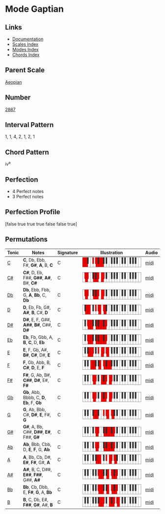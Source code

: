 # Mode Gaptian

## Links

- [Documentation](README.md)
- [Scales Index](Scales.md)
- [Modes Index](Modes.md)
- [Chords Index](Chords.md)

## Parent Scale

[Aeopian](ScaleAeopian.md)

## Number

[2887](https://ianring.com/musictheory/scales/2887)

## Interval Pattern

1, 1, 4, 2, 1, 2, 1

## Chord Pattern

iv⁰

## Perfection

- 4 Perfect notes
- 3 Perfect notes

## Perfection Profile

[false true true true false false true]

## Permutations

| Tonic | Notes | Signature | Illustration | Audio |
|-------|-------|-----------|--------------|-------|
| [C](ModeCNaturalGaptian.md) | **C**, Db, Ebb, F#, **G#**, **A**, B, **C** | C | ![CNaturalGaptian](ModeCNaturalGaptian.png) | [midi](https://github.com/edipermadi/music/blob/main/docs/ModeCNaturalGaptian.mid?raw=true) |
| [C#](ModeCSharpGaptian.md) | **C#**, D, Eb, F##, **G##**, **A#**, B#, **C#** | C | ![CSharpGaptian](ModeCSharpGaptian.png) | [midi](https://github.com/edipermadi/music/blob/main/docs/ModeCSharpGaptian.mid?raw=true) |
| [Db](ModeDFlatGaptian.md) | **Db**, Ebb, Fbb, G, **A**, **Bb**, C, **Db** | C | ![DFlatGaptian](ModeDFlatGaptian.png) | [midi](https://github.com/edipermadi/music/blob/main/docs/ModeDFlatGaptian.mid?raw=true) |
| [D](ModeDNaturalGaptian.md) | **D**, Eb, Fb, G#, **A#**, **B**, C#, **D** | C | ![DNaturalGaptian](ModeDNaturalGaptian.png) | [midi](https://github.com/edipermadi/music/blob/main/docs/ModeDNaturalGaptian.mid?raw=true) |
| [D#](ModeDSharpGaptian.md) | **D#**, E, F, G##, **A##**, **B#**, C##, **D#** | C | ![DSharpGaptian](ModeDSharpGaptian.png) | [midi](https://github.com/edipermadi/music/blob/main/docs/ModeDSharpGaptian.mid?raw=true) |
| [Eb](ModeEFlatGaptian.md) | **Eb**, Fb, Gbb, A, **B**, **C**, D, **Eb** | C | ![EFlatGaptian](ModeEFlatGaptian.png) | [midi](https://github.com/edipermadi/music/blob/main/docs/ModeEFlatGaptian.mid?raw=true) |
| [E](ModeENaturalGaptian.md) | **E**, F, Gb, A#, **B#**, **C#**, D#, **E** | C | ![ENaturalGaptian](ModeENaturalGaptian.png) | [midi](https://github.com/edipermadi/music/blob/main/docs/ModeENaturalGaptian.mid?raw=true) |
| [F](ModeFNaturalGaptian.md) | **F**, Gb, Abb, B, **C#**, **D**, E, **F** | C | ![FNaturalGaptian](ModeFNaturalGaptian.png) | [midi](https://github.com/edipermadi/music/blob/main/docs/ModeFNaturalGaptian.mid?raw=true) |
| [F#](ModeFSharpGaptian.md) | **F#**, G, Ab, B#, **C##**, **D#**, E#, **F#** | C | ![FSharpGaptian](ModeFSharpGaptian.png) | [midi](https://github.com/edipermadi/music/blob/main/docs/ModeFSharpGaptian.mid?raw=true) |
| [Gb](ModeGFlatGaptian.md) | **Gb**, Abb, Bbbb, C, **D**, **Eb**, F, **Gb** | C | ![GFlatGaptian](ModeGFlatGaptian.png) | [midi](https://github.com/edipermadi/music/blob/main/docs/ModeGFlatGaptian.mid?raw=true) |
| [G](ModeGNaturalGaptian.md) | **G**, Ab, Bbb, C#, **D#**, **E**, F#, **G** | C | ![GNaturalGaptian](ModeGNaturalGaptian.png) | [midi](https://github.com/edipermadi/music/blob/main/docs/ModeGNaturalGaptian.mid?raw=true) |
| [G#](ModeGSharpGaptian.md) | **G#**, A, Bb, C##, **D##**, **E#**, F##, **G#** | C | ![GSharpGaptian](ModeGSharpGaptian.png) | [midi](https://github.com/edipermadi/music/blob/main/docs/ModeGSharpGaptian.mid?raw=true) |
| [Ab](ModeAFlatGaptian.md) | **Ab**, Bbb, Cbb, D, **E**, **F**, G, **Ab** | C | ![AFlatGaptian](ModeAFlatGaptian.png) | [midi](https://github.com/edipermadi/music/blob/main/docs/ModeAFlatGaptian.mid?raw=true) |
| [A](ModeANaturalGaptian.md) | **A**, Bb, Cb, D#, **E#**, **F#**, G#, **A** | C | ![ANaturalGaptian](ModeANaturalGaptian.png) | [midi](https://github.com/edipermadi/music/blob/main/docs/ModeANaturalGaptian.mid?raw=true) |
| [A#](ModeASharpGaptian.md) | **A#**, B, C, D##, **E##**, **F##**, G##, **A#** | C | ![ASharpGaptian](ModeASharpGaptian.png) | [midi](https://github.com/edipermadi/music/blob/main/docs/ModeASharpGaptian.mid?raw=true) |
| [Bb](ModeBFlatGaptian.md) | **Bb**, Cb, Dbb, E, **F#**, **G**, A, **Bb** | C | ![BFlatGaptian](ModeBFlatGaptian.png) | [midi](https://github.com/edipermadi/music/blob/main/docs/ModeBFlatGaptian.mid?raw=true) |
| [B](ModeBNaturalGaptian.md) | **B**, C, Db, E#, **F##**, **G#**, A#, **B** | C | ![BNaturalGaptian](ModeBNaturalGaptian.png) | [midi](https://github.com/edipermadi/music/blob/main/docs/ModeBNaturalGaptian.mid?raw=true) |
